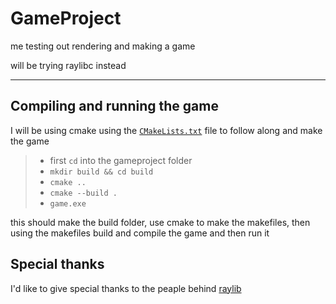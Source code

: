 # GameProject
me testing out rendering and making a game

will be trying raylibc instead

__________________________________________________________________

## Compiling and running the game

I will be using cmake using the [`CMakeLists.txt`](https://github.com/ItsMoMoHippo/gameProject/blob/main/README.md) file
to follow along and make the game

> - first `cd` into the gameproject folder
> - `mkdir build && cd build`
> - `cmake ..`
> - `cmake --build .`
> - `game.exe`

this should make the build folder, use cmake to make the makefiles, then using the makefiles build and compile the game and then run it

## Special thanks

I'd like to give special thanks to the peaple behind [raylib](https://github.com/raysan5/raylib)
